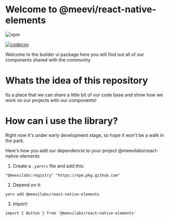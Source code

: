 # Welcome to @meevi/react-native-elements

![npm](https://img.shields.io/npm/v/@meevilabs/react-native-elements)

[![codecov](https://codecov.io/gh/meevilabs/react-native-elements/branch/master/graph/badge.svg)](https://codecov.io/gh/meevilabs/react-native-elements)

Welcome to the builder ui package here you will find out all of our components shared with the community

# Whats the idea of this repository

Its a place that we can share a little bit of our code base and show how we work on our projects with our components!

# How can i use the library?

Right now it's under early development stage, so hope it won't be a walk in the park.

Here's how you add our dependencie to your project @meevilabs/react-native-elements

1. Create a `.yarnrc` file and add this:

```
"@meevilabs:registry" "https://npm.pkg.github.com"
```

2. Depend on it:

```
yarn add @meevilabs/react-native-elements
```

3. Import:

```
import { Button } from '@meevilabs/react-native-elements'
```
